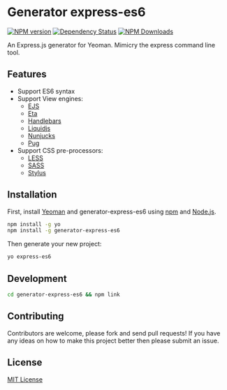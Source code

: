 # Generator express-es6
[![NPM version](https://img.shields.io/npm/v/generator-express-es6.svg)](https://npmjs.org/package/generator-express-es6)
[![Dependency Status](https://david-dm.org/ofkindness/generator-express-es6.svg?theme=shields.io)](https://david-dm.org/ofkindness/generator-express-es6)
[![NPM Downloads](https://img.shields.io/npm/dm/generator-express-es6.svg)](https://npmjs.org/package/generator-express-es6)


An Express.js generator for Yeoman. Mimicry the express command line tool.

## Features

- Support ES6 syntax
- Support View engines:
  - [EJS](http://ejs.co)
  - [Eta](https://eta.js.org/)
  - [Handlebars](https://handlebarsjs.com/)
  - [Liquidjs](https://liquidjs.com/)
  - [Nunjucks](https://mozilla.github.io/nunjucks)
  - [Pug](https://pugjs.org)
- Support CSS pre-processors:
  - [LESS](http://lesscss.org)
  - [SASS](http://sass-lang.com)
  - [Stylus](http://stylus-lang.com)

## Installation

First, install [Yeoman](http://yeoman.io) and generator-express-es6 using [npm](https://www.npmjs.com/) and [Node.js](https://nodejs.org/).

```bash
npm install -g yo
npm install -g generator-express-es6
```

Then generate your new project:

```bash
yo express-es6
```

## Development

```bash
cd generator-express-es6 && npm link
```

## Contributing

Contributors are welcome, please fork and send pull requests! If you have any ideas on how to make this project better then please submit an issue.

## License

[MIT License](http://en.wikipedia.org/wiki/MIT_License)
